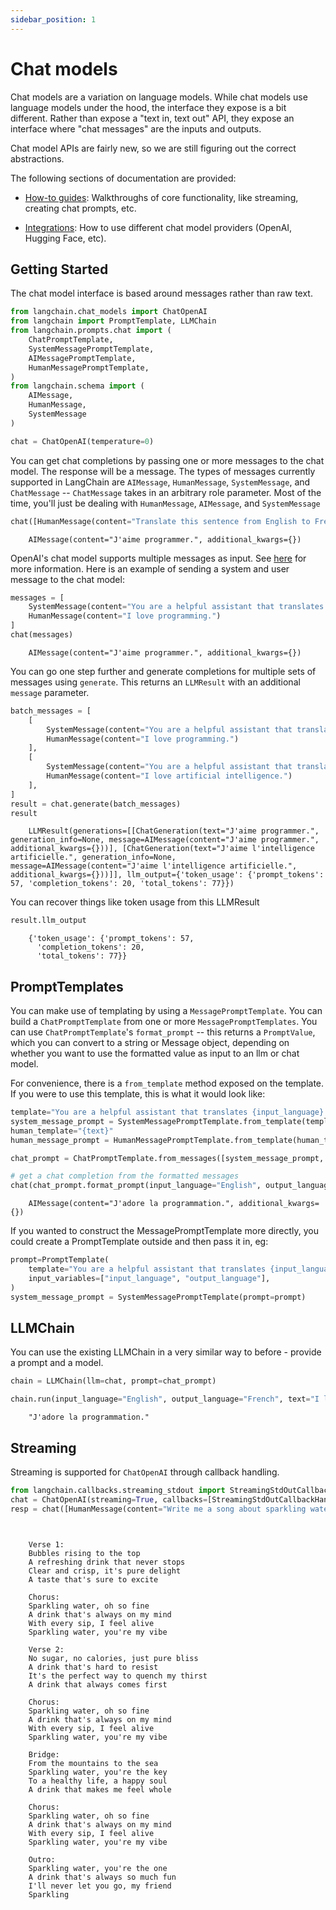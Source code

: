 ```yaml
---
sidebar_position: 1
---
```

# Chat models

Chat models are a variation on language models.
While chat models use language models under the hood, the interface they expose is a bit different.
Rather than expose a "text in, text out" API, they expose an interface where "chat messages" are the inputs and outputs.

Chat model APIs are fairly new, so we are still figuring out the correct abstractions.

The following sections of documentation are provided:

- [How-to guides](./examples/few_shot_examples.html): Walkthroughs of core functionality, like streaming, creating chat prompts, etc.

- [Integrations](./integrations.html): How to use different chat model providers (OpenAI, Hugging Face, etc).

## Getting Started

The chat model interface is based around messages rather than raw text.

```python
from langchain.chat_models import ChatOpenAI
from langchain import PromptTemplate, LLMChain
from langchain.prompts.chat import (
    ChatPromptTemplate,
    SystemMessagePromptTemplate,
    AIMessagePromptTemplate,
    HumanMessagePromptTemplate,
)
from langchain.schema import (
    AIMessage,
    HumanMessage,
    SystemMessage
)

chat = ChatOpenAI(temperature=0)
```

You can get chat completions by passing one or more messages to the chat model. The response will be a message. The types of messages currently supported in LangChain are `AIMessage`, `HumanMessage`, `SystemMessage`, and `ChatMessage` -- `ChatMessage` takes in an arbitrary role parameter. Most of the time, you'll just be dealing with `HumanMessage`, `AIMessage`, and `SystemMessage`


```python
chat([HumanMessage(content="Translate this sentence from English to French. I love programming.")])
```

<CodeOutputBlock lang="python">

```
    AIMessage(content="J'aime programmer.", additional_kwargs={})
```

</CodeOutputBlock>

OpenAI's chat model supports multiple messages as input. See [here](https://platform.openai.com/docs/guides/chat/chat-vs-completions) for more information. Here is an example of sending a system and user message to the chat model:


```python
messages = [
    SystemMessage(content="You are a helpful assistant that translates English to French."),
    HumanMessage(content="I love programming.")
]
chat(messages)
```

<CodeOutputBlock lang="python">

```
    AIMessage(content="J'aime programmer.", additional_kwargs={})
```

</CodeOutputBlock>

You can go one step further and generate completions for multiple sets of messages using `generate`. This returns an `LLMResult` with an additional `message` parameter.


```python
batch_messages = [
    [
        SystemMessage(content="You are a helpful assistant that translates English to French."),
        HumanMessage(content="I love programming.")
    ],
    [
        SystemMessage(content="You are a helpful assistant that translates English to French."),
        HumanMessage(content="I love artificial intelligence.")
    ],
]
result = chat.generate(batch_messages)
result
```

<CodeOutputBlock lang="python">

```
    LLMResult(generations=[[ChatGeneration(text="J'aime programmer.", generation_info=None, message=AIMessage(content="J'aime programmer.", additional_kwargs={}))], [ChatGeneration(text="J'aime l'intelligence artificielle.", generation_info=None, message=AIMessage(content="J'aime l'intelligence artificielle.", additional_kwargs={}))]], llm_output={'token_usage': {'prompt_tokens': 57, 'completion_tokens': 20, 'total_tokens': 77}})
```

</CodeOutputBlock>

You can recover things like token usage from this LLMResult


```python
result.llm_output
```

<CodeOutputBlock lang="python">

```
    {'token_usage': {'prompt_tokens': 57,
      'completion_tokens': 20,
      'total_tokens': 77}}
```

</CodeOutputBlock>

## PromptTemplates

You can make use of templating by using a `MessagePromptTemplate`. You can build a `ChatPromptTemplate` from one or more `MessagePromptTemplates`. You can use `ChatPromptTemplate`'s `format_prompt` -- this returns a `PromptValue`, which you can convert to a string or Message object, depending on whether you want to use the formatted value as input to an llm or chat model.

For convenience, there is a `from_template` method exposed on the template. If you were to use this template, this is what it would look like:


```python
template="You are a helpful assistant that translates {input_language} to {output_language}."
system_message_prompt = SystemMessagePromptTemplate.from_template(template)
human_template="{text}"
human_message_prompt = HumanMessagePromptTemplate.from_template(human_template)
```


```python
chat_prompt = ChatPromptTemplate.from_messages([system_message_prompt, human_message_prompt])

# get a chat completion from the formatted messages
chat(chat_prompt.format_prompt(input_language="English", output_language="French", text="I love programming.").to_messages())
```

<CodeOutputBlock lang="python">

```
    AIMessage(content="J'adore la programmation.", additional_kwargs={})
```

</CodeOutputBlock>

If you wanted to construct the MessagePromptTemplate more directly, you could create a PromptTemplate outside and then pass it in, eg:


```python
prompt=PromptTemplate(
    template="You are a helpful assistant that translates {input_language} to {output_language}.",
    input_variables=["input_language", "output_language"],
)
system_message_prompt = SystemMessagePromptTemplate(prompt=prompt)
```

## LLMChain
You can use the existing LLMChain in a very similar way to before - provide a prompt and a model.


```python
chain = LLMChain(llm=chat, prompt=chat_prompt)
```


```python
chain.run(input_language="English", output_language="French", text="I love programming.")
```

<CodeOutputBlock lang="python">

```
    "J'adore la programmation."
```

</CodeOutputBlock>

## Streaming

Streaming is supported for `ChatOpenAI` through callback handling.


```python
from langchain.callbacks.streaming_stdout import StreamingStdOutCallbackHandler
chat = ChatOpenAI(streaming=True, callbacks=[StreamingStdOutCallbackHandler()], temperature=0)
resp = chat([HumanMessage(content="Write me a song about sparkling water.")])
```

<CodeOutputBlock lang="python">

```
    
    
    Verse 1:
    Bubbles rising to the top
    A refreshing drink that never stops
    Clear and crisp, it's pure delight
    A taste that's sure to excite
    
    Chorus:
    Sparkling water, oh so fine
    A drink that's always on my mind
    With every sip, I feel alive
    Sparkling water, you're my vibe
    
    Verse 2:
    No sugar, no calories, just pure bliss
    A drink that's hard to resist
    It's the perfect way to quench my thirst
    A drink that always comes first
    
    Chorus:
    Sparkling water, oh so fine
    A drink that's always on my mind
    With every sip, I feel alive
    Sparkling water, you're my vibe
    
    Bridge:
    From the mountains to the sea
    Sparkling water, you're the key
    To a healthy life, a happy soul
    A drink that makes me feel whole
    
    Chorus:
    Sparkling water, oh so fine
    A drink that's always on my mind
    With every sip, I feel alive
    Sparkling water, you're my vibe
    
    Outro:
    Sparkling water, you're the one
    A drink that's always so much fun
    I'll never let you go, my friend
    Sparkling
```

</CodeOutputBlock>
